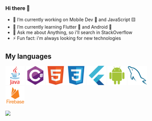 ### Hi there 👋


- 🔭 I’m currently working on Mobile Dev 📱 and JavaScript 🟨
- 🌱 I’m currently learning Flutter 🚀 and Android 🤖
- 💬 Ask me about Anything, so i'll search in StackOverflow
- ⚡ Fun fact: i'm always looking for new technologies  

## My languages
<img src="https://raw.githubusercontent.com/devicons/devicon/master/icons/java/java-original-wordmark.svg" alt="JAVA" width="60" height="60" style="max-width:100%;"></img>
<img src="https://raw.githubusercontent.com/devicons/devicon/master/icons/csharp/csharp-original.svg" alt="C#" width="60" height="60" style="max-width:100%;"></img>
<img src="https://raw.githubusercontent.com/devicons/devicon/master/icons/html5/html5-original.svg" alt="HTML" width="60" height="60" style="max-width:100%;"></img>
<img src="https://raw.githubusercontent.com/devicons/devicon/master/icons/css3/css3-original.svg" alt="CSS" width="60" height="60" style="max-width:100%;"></img>
<img src="https://raw.githubusercontent.com/devicons/devicon/master/icons/flutter/flutter-original.svg" alt="Flutter" width="60" height="60" style="max-width:100%;"></img>
<img src="https://raw.githubusercontent.com/devicons/devicon/master/icons/android/android-original.svg" alt="Android" width="60" height="60" style="max-width:100%;"></img>
<img src="https://raw.githubusercontent.com/devicons/devicon/master/icons/mysql/mysql-original.svg" alt="SQL" width="60" height="60" style="max-width:100%;"></img>
<img src="https://raw.githubusercontent.com/devicons/devicon/master/icons/firebase/firebase-plain-wordmark.svg" alt="firebase" width="60" height="60" style="max-width:100%;"></img>

<img src="https://www.codewars.com/users/PetSon/badges/small"></img>





